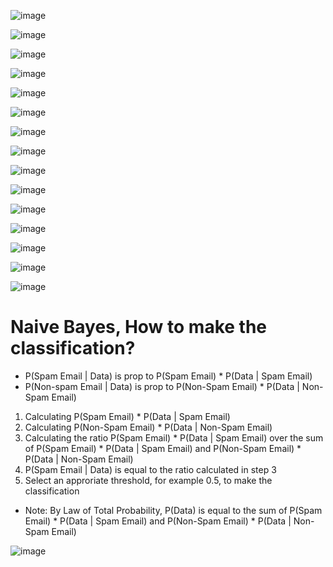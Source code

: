 ![image](https://user-images.githubusercontent.com/60442877/187278753-7f860ea6-13d3-4a22-b5e0-f0993c27ebb0.png)

![image](https://user-images.githubusercontent.com/60442877/187279306-21da7e51-6174-4d61-bdcd-0a8cafa74c4c.png)

![image](https://user-images.githubusercontent.com/60442877/187280911-fe41e895-8cec-49c0-bb1d-100ea8342929.png)

![image](https://user-images.githubusercontent.com/60442877/187280988-99d6ce54-9e4e-452e-9050-cb7065b560a0.png)

![image](https://user-images.githubusercontent.com/60442877/187281124-56d6fe51-1085-462f-8e45-64563984221f.png)

![image](https://user-images.githubusercontent.com/60442877/187281524-4a158d6f-e72a-467c-8486-3e337d7ac809.png)

![image](https://user-images.githubusercontent.com/60442877/187281806-bc0615e2-986e-402e-a129-8d757306b295.png)

![image](https://user-images.githubusercontent.com/60442877/187282954-a1d68dda-842e-486b-a893-7707892f9d9c.png)

![image](https://user-images.githubusercontent.com/60442877/187283188-8e7b8b8e-7f9d-48f0-9c86-fbda0c13e975.png)

![image](https://user-images.githubusercontent.com/60442877/187283437-36a23144-6172-4524-aa43-3e1ab057d242.png)

![image](https://user-images.githubusercontent.com/60442877/187283836-eeb06630-9017-449e-9745-f2b87fda76f4.png)

![image](https://user-images.githubusercontent.com/60442877/187283917-d9d8a14f-be01-49f2-907b-5422da5f5ccc.png)

![image](https://user-images.githubusercontent.com/60442877/187284811-fba66240-c5c5-486b-bfc9-944e201376a5.png)

![image](https://user-images.githubusercontent.com/60442877/187285265-b2bbb1d6-33cd-441d-914d-c2fc9ffa23c0.png)

![image](https://user-images.githubusercontent.com/60442877/187285502-4518a49a-7a3f-4948-9000-d32254a9a0cb.png)

# Naive Bayes, How to make the classification?

* P(Spam Email | Data) is prop to P(Spam Email) * P(Data | Spam Email)
* P(Non-spam Email | Data) is prop to P(Non-Spam Email) * P(Data | Non-Spam Email)


1. Calculating P(Spam Email) * P(Data | Spam Email)
2. Calculating P(Non-Spam Email) * P(Data | Non-Spam Email)
3. Calculating the ratio P(Spam Email) * P(Data | Spam Email) over the sum of P(Spam Email) * P(Data | Spam Email) and P(Non-Spam Email) * P(Data | Non-Spam Email)
4. P(Spam Email | Data) is equal to the ratio calculated in step 3
5. Select an approriate threshold, for example 0.5, to make the classification

* Note: By Law of Total Probability, P(Data) is equal to the sum of P(Spam Email) * P(Data | Spam Email) and P(Non-Spam Email) * P(Data | Non-Spam Email)

![image](https://user-images.githubusercontent.com/60442877/189025687-529deba4-ac54-496b-8ea9-69e8ad6a5bf2.png)


